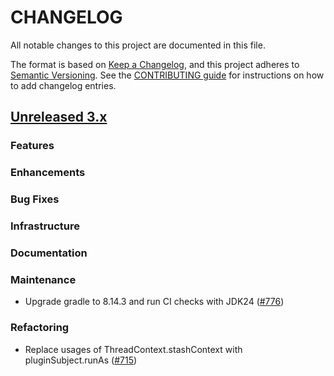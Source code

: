 # CHANGELOG
All notable changes to this project are documented in this file.

The format is based on [Keep a Changelog](https://keepachangelog.com/en/1.0.0/), and this project adheres to [Semantic Versioning](https://semver.org/spec/v2.0.0.html). 
See the [CONTRIBUTING guide](./CONTRIBUTING.md#Changelog) for instructions on how to add changelog entries.

## [Unreleased 3.x](https://github.com/opensearch-project/geospatial/compare/main...HEAD)
### Features
### Enhancements
### Bug Fixes
### Infrastructure
### Documentation
### Maintenance
- Upgrade gradle to 8.14.3 and run CI checks with JDK24 ([#776](https://github.com/opensearch-project/geospatial/pull/776))
### Refactoring
- Replace usages of ThreadContext.stashContext with pluginSubject.runAs ([#715](https://github.com/opensearch-project/geospatial/pull/715))
